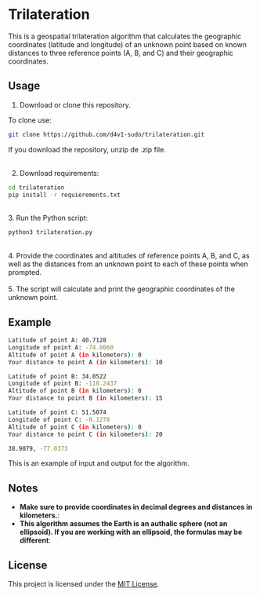 # Trilateration

This is a geospatial trilateration algorithm that calculates the geographic coordinates (latitude and longitude) of an unknown point based on known distances to three reference points (A, B, and C) and their geographic coordinates.

## Usage
1. Download or clone this repository.

To clone use:

  ```bash
  git clone https://github.com/d4v1-sudo/trilateration.git
```
  If you download the repository, unzip de .zip file.
<br><br>

2. Download requirements:

  ```bash
  cd trilateration
  pip install -r requierements.txt
  ```
<br>
3. Run the Python script:
  
  ```bash
  python3 trilateration.py
  ```
<br>
4. Provide the coordinates and altitudes of reference points A, B, and C, as well as the distances from an unknown point to each of these points when prompted.
<br><br>
5. The script will calculate and print the geographic coordinates of the unknown point.

## Example

```bash
Latitude of point A: 40.7128
Longitude of point A: -74.0060
Altitude of point A (in kilometers): 0
Your distance to point A (in kilometers): 10

Latitude of point B: 34.0522
Longitude of point B: -118.2437
Altitude of point B (in kilometers): 0
Your distance to point B (in kilometers): 15

Latitude of point C: 51.5074
Longitude of point C: -0.1278
Altitude of point C (in kilometers): 0
Your distance to point C (in kilometers): 20

38.9079, -77.0373
```
This is an example of input and output for the algorithm.

## Notes

- **Make sure to provide coordinates in decimal degrees and distances in kilometers.**:
- **This algorithm assumes the Earth is an authalic sphere (not an ellipsoid). If you are working with an ellipsoid, the formulas may be different**:

## License

This project is licensed under the [MIT License](LICENSE).
